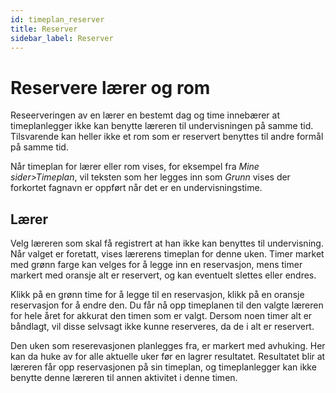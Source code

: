 ```yaml
---
id: timeplan_reserver
title: Reserver
sidebar_label: Reserver
---
```


# Reservere lærer og rom

Reseerveringen av en lærer en bestemt dag og time innebærer at timeplanlegger ikke kan benytte læreren til undervisningen på samme tid. Tilsvarende kan heller ikke et rom som er reservert benyttes til andre formål på samme tid.

Når timeplan for lærer eller rom vises, for eksempel fra _Mine sider>Timeplan_, vil teksten som her legges inn som _Grunn_ vises der forkortet fagnavn er oppført når det er en undervisningstime.

## Lærer
Velg læreren som skal få registrert at han ikke kan benyttes til undervisning. Når valget er foretatt, vises lærerens timeplan for denne uken. Timer market med grønn farge kan velges for å legge inn en reservasjon, mens timer markert med oransje alt er reservert, og kan eventuelt slettes eller endres.

Klikk på en grønn time for å legge til en reservasjon, klikk på en oransje reservasjon for å endre den. Du får nå opp timeplanen til den valgte læreren for hele året for akkurat den timen som er valgt. Dersom noen timer alt er båndlagt, vil disse selvsagt ikke kunne reserveres, da de i alt er reservert.

Den uken som reserevasjonen planlegges fra, er markert med avhuking. Her kan da huke av for alle aktuelle uker før en lagrer resultatet. Resultatet blir at læreren får opp reservasjonen på sin timeplan, og timeplanlegger kan ikke benytte denne læreren til annen aktivitet i denne timen.
